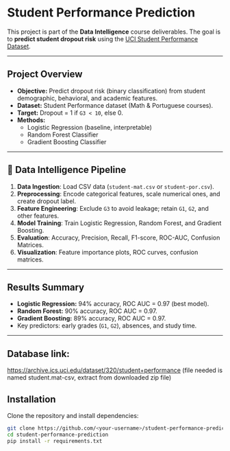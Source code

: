 # Student Performance Prediction

This project is part of the **Data Intelligence** course deliverables. The goal is to **predict student dropout risk** using the [UCI Student Performance Dataset](https://archive.ics.uci.edu/dataset/320/student+performance).

---

## Project Overview
- **Objective:** Predict dropout risk (binary classification) from student demographic, behavioral, and academic features.  
- **Dataset:** Student Performance dataset (Math & Portuguese courses).  
- **Target:** Dropout = 1 if `G3 < 10`, else 0.  
- **Methods:**  
  - Logistic Regression (baseline, interpretable)  
  - Random Forest Classifier  
  - Gradient Boosting Classifier  

---

## 🔄 Data Intelligence Pipeline
1. **Data Ingestion**: Load CSV data (`student-mat.csv` or `student-por.csv`).  
2. **Preprocessing**: Encode categorical features, scale numerical ones, and create dropout label.  
3. **Feature Engineering**: Exclude `G3` to avoid leakage; retain `G1`, `G2`, and other features.  
4. **Model Training**: Train Logistic Regression, Random Forest, and Gradient Boosting.  
5. **Evaluation**: Accuracy, Precision, Recall, F1-score, ROC-AUC, Confusion Matrices.  
6. **Visualization**: Feature importance plots, ROC curves, confusion matrices.  

---

## Results Summary
- **Logistic Regression:** 94% accuracy, ROC AUC = 0.97 (best model).  
- **Random Forest:** 90% accuracy, ROC AUC = 0.97.  
- **Gradient Boosting:** 89% accuracy, ROC AUC = 0.97.  
- Key predictors: early grades (`G1`, `G2`), absences, and study time.  

---

## Database link:
https://archive.ics.uci.edu/dataset/320/student+performance (file needed is named student.mat-csv, extract from downloaded zip file)

## Installation
Clone the repository and install dependencies:
```bash
git clone https://github.com/<your-username>/student-performance-prediction.git
cd student-performance-prediction
pip install -r requirements.txt
